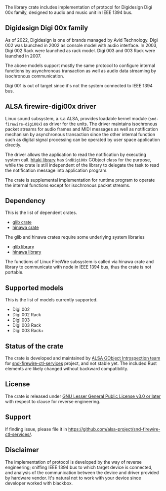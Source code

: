 The library crate includes implementation of protocol for Digidesign Digi 00x family, designed
to audio and music unit in IEEE 1394 bus.

## Digidesign Digi 00x family

As of 2022, Digidesign is one of brands managed by Avid Technology. Digi 002 was launched in
2002 as console model with audio interface. In 2003, Digi 002 Rack were launched as rack model.
Digi 003 and 003 Rack were launched in 2007.

The above models support mostly the same protocol to configure internal functions by
asynchronous transaction as well as audio data streaming by isochronous communication.

Digi 001 is out of target since it's not the system connected to IEEE 1394 bus.

## ALSA firewire-digi00x driver

Linux sound subsystem, a.k.a ALSA, provides loadable kernel module (`snd-firewire-digi00x`) as
driver for the units. The driver maintains isochronous packet streams for audio frames and MIDI
messages as well as notification mechanism by asynchronous transaction since the other internal
function such as digital signal processing can be operated by user space application directly.

The driver allows the application to read the notification by executing system call.
[hitaki library](https://alsa-project.github.io/gobject-introspection-docs/hitaki/) has
`SndDigi00x` GObject class for the purpose, while the crate is still independent of the library
to delegate the task to read the notification message into application program.

The crate is supplemental implementation for runtime program to operate the internal functions
except for isochronous packet streams.

## Dependency

This is the list of dependent crates.

 * [glib crate](https://crates.io/crates/glib)
 * [hinawa crate](https://crates.io/crates/hinawa)

The glib and hinawa crates require some underlying system libraries

 * [glib library](https://docs.gtk.org/glib/)
 * [hinawa library](https://alsa-project.github.io/gobject-introspection-docs/hinawa/)

The functions of Linux FireWire subsystem is called via hinawa crate and library to communicate
with node in IEEE 1394 bus, thus the crate is not portable.

## Supported models

This is the list of models currently supported.

 * Digi 002
 * Digi 002 Rack
 * Digi 003
 * Digi 003 Rack
 * Digi 003 Rack+

## Status of the crate

The crate is developed and maintained by
[ALSA GObject Introspection team](https://alsa-project.github.io/gobject-introspection-docs/) for
[snd-firewire-ctl-services](https://github.com/alsa-project/snd-firewire-ctl-services/) project,
and not stable yet. The included Rust elements are likely changed without backward compatibility.

## License

The crate is released under
[GNU Lesser General Public License v3.0 or later](https://spdx.org/licenses/LGPL-3.0-or-later.html)
with respect to clause for reverse engineering.

## Support

If finding issue, please file it in <https://github.com/alsa-project/snd-firewire-ctl-services/>.

## Disclaimer

The implementation of protocol is developed by the way of reverse engineering; sniffing IEEE 1394
bus to which target device is connected, and analysis of the communication between the device and
driver provided by hardware vendor. It's natural not to work with your device since developer
worked with blackbox.
